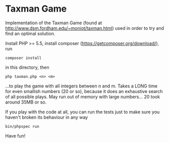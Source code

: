 Taxman Game
===========

Implementation of the Taxman Game (found at <http://www.dsm.fordham.edu/~moniot/taxman.html>) used in order to try and
find an optimal solution.

Install PHP >= 5.5, install composer (<https://getcomposer.org/download/>), run

    composer install

in this directory, then

    php taxman.php <n> <m>

...to play the game with all integers between n and m. Takes a LONG time for even smallish numbers (20 or so), because
it does an exhaustive search of all possible plays. May run out of memory with large numbers... 20 took around 35MB or
so.

If you play with the code at all, you can run the tests just to make sure you haven't broken its behaviour in any way

    bin/phpspec run

Have fun!
